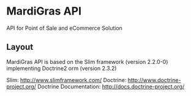 MardiGras API
=========

API for Point of Sale and eCommerce Solution

Layout
---------
MardiGras API is based on the Slim framework (version 2.2.0-0) implementing Doctrine2 orm (version 2.3.2)

Slim: http://www.slimframework.com/
Doctrine: http://www.doctrine-project.org/
Doctrine Documentation: http://docs.doctrine-project.org/